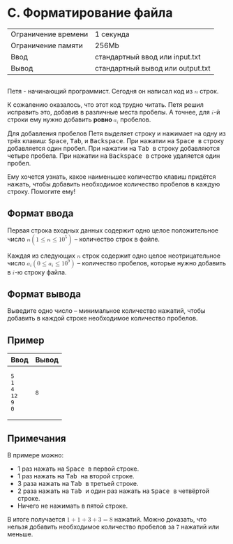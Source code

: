 <div class="problem-statement">
   <div class="header">
      <h1 class="title">C. Форматирование файла</h1>
      <table>
         <tr class="time-limit">
            <td class="property-title">Ограничение времени</td>
            <td>1&nbsp;секунда</td>
         </tr>
         <tr class="memory-limit">
            <td class="property-title">Ограничение памяти</td>
            <td>256Mb</td>
         </tr>
         <tr class="input-file">
            <td class="property-title">Ввод</td>
            <td colspan="1">стандартный ввод или input.txt</td>
         </tr>
         <tr class="output-file">
            <td class="property-title">Вывод</td>
            <td colspan="1">стандартный вывод или output.txt</td>
         </tr>
      </table>
   </div>
   <h2></h2>
   <div class="legend"> Петя - начинающий программист. Сегодня он написал код из <!--l. 47--><math display="inline" style="text-indent: 0em;" xmlns="http://www.w3.org/1998/Math/MathML"><mi>n</mi></math>
      строк. <!--l. 49-->
      <p style="text-indent: 0em;">К сожалению оказалось, что этот код трудно читать. Петя решил исправить это, добавив в различные
      места пробелы. А точнее, для <!--l. 49--><math display="inline" style="text-indent: 0em;" xmlns="http://www.w3.org/1998/Math/MathML"><mi>i</mi></math>-й
      строки ему нужно добавить <span style="font-weight: bold;">ровно </span><!--l. 49--><math display="inline" style="text-indent:
      0em;" xmlns="http://www.w3.org/1998/Math/MathML"><msub><mrow><mi>a</mi></mrow><mrow><mi>i</mi></mrow></msub></math> пробелов.
      <!--l. 51-->
      </p><p style="text-indent: 0em;">Для добавления пробелов Петя выделяет строку и нажимает на одну из трёх клавиш: <span style="font-family:
      monospace;">Space</span>, <span style="font-family: monospace;">Tab</span>, и <span style="font-family: monospace;">Backspace</span>.
      При нажатии на <span style="font-family: monospace;">Space </span>в строку добавляется один пробел. При нажатии на <span style="font-family:
      monospace;">Tab </span>в строку добавляются четыре пробела. При нажатии на <span style="font-family: monospace;">Backspace
      </span>в строке удаляется один пробел. <!--l. 53-->
      </p><p style="text-indent: 0em;">Ему хочется узнать, какое наименьшее количество клавиш придётся нажать, чтобы добавить необходимое
      количество пробелов в каждую строку. Помогите ему! </p>
      <p></p>
      <p></p>
      
   </div>
   <h2>Формат ввода</h2>
   <div class="input-specification"> Первая строка входных данных содержит одно целое положительное число <!--l. 56--><math display="inline" style="text-indent:
      0em;" xmlns="http://www.w3.org/1998/Math/MathML"><mi>n</mi></math><!--l. 56--><math display="inline" style="text-indent: 0em;"
      xmlns="http://www.w3.org/1998/Math/MathML"><mrow><mo>(</mo><mrow><mn>1</mn> <mo>≤</mo> <mi>n</mi> <mo>≤</mo> <mn>1</mn><msup><mrow><mn>0</mn></mrow><mrow><mn>5</mn></mrow></msup></mrow><mo>)</mo></mrow></math>
      – количество строк в файле. <!--l. 58-->
      <p style="text-indent: 0em;">Каждая из следующих <!--l. 58--><math display="inline" style="text-indent: 0em;" xmlns="http://www.w3.org/1998/Math/MathML"><mi>n</mi></math>
      строк содержит одно целое неотрицательное число <!--l. 58--><math display="inline" style="text-indent: 0em;" xmlns="http://www.w3.org/1998/Math/MathML"><msub><mrow><mi>a</mi></mrow><mrow><mi>i</mi></mrow></msub></math><!--l.
      58--><math display="inline" style="text-indent: 0em;" xmlns="http://www.w3.org/1998/Math/MathML"><mrow><mo>(</mo><mrow><mn>0</mn>
      <mo>≤</mo> <msub><mrow><mi>a</mi></mrow><mrow><mi>i</mi></mrow></msub> <mo>≤</mo> <mn>1</mn><msup><mrow><mn>0</mn></mrow><mrow><mn>9</mn></mrow></msup></mrow><mo>)</mo></mrow></math>
      – количество пробелов, которые нужно добавить в <!--l. 58--><math display="inline" style="text-indent: 0em;" xmlns="http://www.w3.org/1998/Math/MathML"><mi>i</mi></math>-ю
      строку файла. </p>
      
   </div>
   <h2>Формат вывода</h2>
   <div class="output-specification"> Выведите одно число – минимальное количество нажатий, чтобы добавить в каждой строке необходимое количество пробелов. </div>
   <h2>Пример</h2>
   <table class="sample-tests">
      <thead>
         <tr>
            <th>Ввод</th>
            <th>Вывод</th>
         </tr>
      </thead>
      <tbody>
         <tr>
            <td><pre>5
1
4
12
9
0
</pre></td>
            <td><pre>8
</pre></td>
         </tr>
      </tbody>
   </table>
   <h2>Примечания</h2>
   <div class="notes"> В примере можно: <ul>
      <li>1 раз нажать на <span style="font-family: monospace;">Space </span>в первой строке. </li>
      <li>1 раз нажать на <span style="font-family: monospace;">Tab </span>на второй строке. </li>
      <li>3 раза нажать на <span style="font-family: monospace;">Tab </span>в третьей строке. </li>
      <li>2 раза нажать на <span style="font-family: monospace;">Tab </span>и один раз нажать на <span style="font-family: monospace;">Space
      </span>в четвёртой строке. </li>
      <li>Ничего не нажимать в пятой строке.</li>
      </ul>
      <!--l. 74-->
      <p style="text-indent: 0em;">В итоге получается <!--l. 74--><math display="inline" style="text-indent: 0em;" xmlns="http://www.w3.org/1998/Math/MathML"><mn>1</mn>
      <mo>+</mo> <mn>1</mn> <mo>+</mo> <mn>3</mn> <mo>+</mo> <mn>3</mn> <mo>=</mo> <mn>8</mn></math> нажатий. Можно доказать, что
      нельзя добавить необходимое количество пробелов за <!--l. 74--><math display="inline" style="text-indent: 0em;" xmlns="http://www.w3.org/1998/Math/MathML"><mn>7</mn></math>
      нажатий или меньше. </p>
      
   </div>